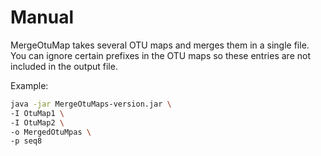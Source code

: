 # Manual

MergeOtuMap takes several OTU maps and merges them in a single file.
You can ignore certain prefixes in the OTU maps so these entries are not 
included in the output file.

Example:
```bash
java -jar MergeOtuMaps-version.jar \
-I OtuMap1 \
-I OtuMap2 \
-o MergedOtuMpas \
-p seq8
```
